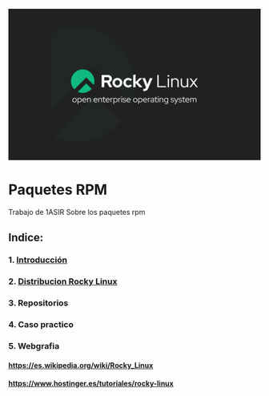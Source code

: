 ![rockylinux](/img/rockylinux.png)
# Paquetes RPM
Trabajo de 1ASIR Sobre los paquetes rpm

## Indice:
### 1. [Introducción](/documentos/introducción.md)
### 2. [Distribucion Rocky Linux](/documentos/distro.md)
### 3. Repositorios
### 4. Caso practico
### 5. Webgrafia
#### https://es.wikipedia.org/wiki/Rocky_Linux
#### https://www.hostinger.es/tutoriales/rocky-linux
